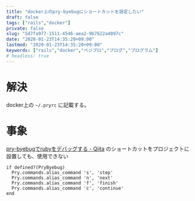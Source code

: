 ```yaml
---
title: "docker上のpry-byebugにショートカットを設定したい"
draft: false
tags: ["rails","docker"]
private: false
slug: "5d7fa977-1511-4546-aea2-9b7622a4097c"
date: "2020-01-23T14:35:20+09:00"
lastmod: "2020-01-23T14:35:20+09:00"
keywords: ["rails","docker","ベジプロ","プログ","プログラム"]
# headless: true
---
```


# 解決
docker上の `~/.pryrc` に記載する。

# 事象
[pry-byebugでrubyをデバッグする - Qiita](https://qiita.com/AknYk416/items/6f0bec58712edaf4940e#%E6%AF%8E%E5%9B%9Enext%E3%81%AA%E3%81%A9%E3%82%92%E6%89%93%E3%81%A4%E3%81%AE%E3%81%8C%E9%9D%A2%E5%80%92%E3%81%8F%E3%81%95%E3%81%84%E3%81%A8%E3%81%8D%E3%81%AF) のショートカットをプロジェクトに設置しても、使用できない

```rb:.pryrc
if defined?(PryByebug)
  Pry.commands.alias_command 's', 'step'
  Pry.commands.alias_command 'n', 'next'
  Pry.commands.alias_command 'f', 'finish'
  Pry.commands.alias_command 'c', 'continue'
end
```
